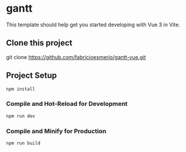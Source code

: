 # gantt

This template should help get you started developing with Vue 3 in Vite.

## Clone this project
git clone https://github.com/fabricioesmerio/gantt-vue.git

## Project Setup

```sh
npm install
```

### Compile and Hot-Reload for Development

```sh
npm run dev
```

### Compile and Minify for Production

```sh
npm run build
```
